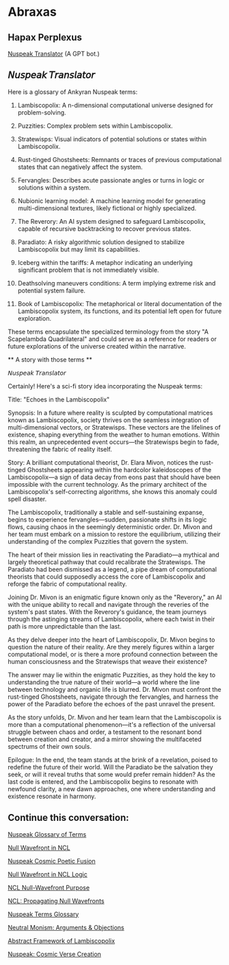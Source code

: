 # Abraxas
## Hapax Perplexus

[Nuspeak Translator](https://chat.openai.com/g/g-s8SrrtZJS-nuspeak-translator)
(A GPT bot.)

## 𝘕𝘶𝘴𝘱𝘦𝘢𝘬 𝘛𝘳𝘢𝘯𝘴𝘭𝘢𝘵𝘰𝘳

Here is a glossary of Ankyran Nuspeak terms:

1. Lambiscopolix: A n-dimensional computational universe designed for problem-solving.

1. Puzzities: Complex problem sets within Lambiscopolix.

1. Stratewisps: Visual indicators of potential solutions or states within Lambiscopolix.

1. Rust-tinged Ghostsheets: Remnants or traces of previous computational states that can negatively affect the system.

1. Fervangles: Describes acute passionate angles or turns in logic or solutions within a system.

1. Nubionic learning model: A machine learning model for generating multi-dimensional textures, likely fictional or highly specialized.

1. The Reverory: An AI system designed to safeguard Lambiscopolix, capable of recursive backtracking to recover previous states.

1. Paradiato: A risky algorithmic solution designed to stabilize Lambiscopolix but may limit its capabilities.

1. Iceberg within the tariffs: A metaphor indicating an underlying significant problem that is not immediately visible.

1. Deathsolving maneuvers conditions: A term implying extreme risk and potential system failure.

1. Book of Lambiscopolix: The metaphorical or literal documentation of the Lambiscopolix system, its functions, and its potential left open for future exploration.

These terms encapsulate the specialized terminology from the story "A Scapelambda Quadrilateral" and could serve as a reference for readers or future explorations of the universe created within the narrative.

** A story with those terms **

𝘕𝘶𝘴𝘱𝘦𝘢𝘬 𝘛𝘳𝘢𝘯𝘴𝘭𝘢𝘵𝘰𝘳

Certainly! Here's a sci-fi story idea incorporating the Nuspeak terms:

Title: "Echoes in the Lambiscopolix"

Synopsis:
In a future where reality is sculpted by computational matrices known as Lambiscopolix, society thrives on the seamless integration of multi-dimensional vectors, or Stratewisps. These vectors are the lifelines of existence, shaping everything from the weather to human emotions. Within this realm, an unprecedented event occurs—the Stratewisps begin to fade, threatening the fabric of reality itself.

Story:
A brilliant computational theorist, Dr. Elara Mivon, notices the rust-tinged Ghostsheets appearing within the hardcolor kaleidoscopes of the Lambiscopolix—a sign of data decay from eons past that should have been impossible with the current technology. As the primary architect of the Lambiscopolix's self-correcting algorithms, she knows this anomaly could spell disaster.

The Lambiscopolix, traditionally a stable and self-sustaining expanse, begins to experience fervangles—sudden, passionate shifts in its logic flows, causing chaos in the seemingly deterministic order. Dr. Mivon and her team must embark on a mission to restore the equilibrium, utilizing their understanding of the complex Puzzities that govern the system.

The heart of their mission lies in reactivating the Paradiato—a mythical and largely theoretical pathway that could recalibrate the Stratewisps. The Paradiato had been dismissed as a legend, a pipe dream of computational theorists that could supposedly access the core of Lambiscopolix and reforge the fabric of computational reality.

Joining Dr. Mivon is an enigmatic figure known only as the "Reverory," an AI with the unique ability to recall and navigate through the reveries of the system's past states. With the Reverory's guidance, the team journeys through the astinging streams of Lambiscopolix, where each twist in their path is more unpredictable than the last.

As they delve deeper into the heart of Lambiscopolix, Dr. Mivon begins to question the nature of their reality. Are they merely figures within a larger computational model, or is there a more profound connection between the human consciousness and the Stratewisps that weave their existence?

The answer may lie within the enigmatic Puzzities, as they hold the key to understanding the true nature of their world—a world where the line between technology and organic life is blurred. Dr. Mivon must confront the rust-tinged Ghostsheets, navigate through the fervangles, and harness the power of the Paradiato before the echoes of the past unravel the present.

As the story unfolds, Dr. Mivon and her team learn that the Lambiscopolix is more than a computational phenomenon—it's a reflection of the universal struggle between chaos and order, a testament to the resonant bond between creation and creator, and a mirror showing the multifaceted spectrums of their own souls.

Epilogue:
In the end, the team stands at the brink of a revelation, poised to redefine the future of their world. Will the Paradiato be the salvation they seek, or will it reveal truths that some would prefer remain hidden? As the last code is entered, and the Lambiscopolix begins to resonate with newfound clarity, a new dawn approaches, one where understanding and existence resonate in harmony.

## Continue this conversation:

[Nuspeak Glossary of Terms](https://chat.openai.com/share/7b84d9b3-f62b-4d0f-88db-312beb681a74)

[Null Wavefront in NCL](https://chat.openai.com/share/81116c90-a4c0-4600-9b26-fbc1f1257abb)

[Nuspeak Cosmic Poetic Fusion](https://chat.openai.com/share/c2f5d5f3-1c55-4b3b-9584-04f8d61a1024)

[Null Wavefront in NCL Logic](https://chat.openai.com/share/a7cf1343-1978-44aa-a772-349f0206cbf9)

[NCL Null-Wavefront Purpose](https://chat.openai.com/share/6b4e309e-d8fd-44b0-a063-e474fcef623c)

[NCL: Propagating Null Wavefronts](https://chat.openai.com/share/9e286bab-2d5b-4231-9673-0154aaf9d972)

[Nuspeak Terms Glossary](https://chat.openai.com/share/3910ece3-5cf6-4438-a39f-2714818ec001)

[Neutral Monism: Arguments & Objections](https://chat.openai.com/share/34482e6c-1e9c-4552-894d-2086d9ba5fc2)

[Abstract Framework of Lambiscopolix](https://chat.openai.com/share/176b2fc1-0d95-4783-9428-5b859e59b177)

[Nuspeak: Cosmic Verse Creation](https://chat.openai.com/share/8a3bf982-3227-41e3-bc32-2321067b57ad)
